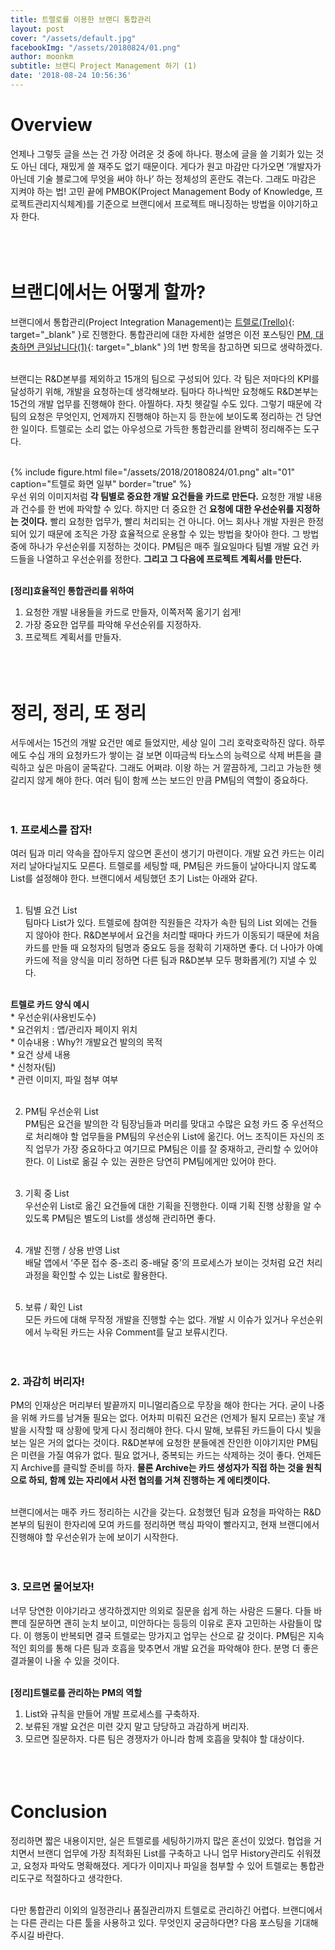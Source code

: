 ```yaml
---
title: 트렐로를 이용한 브랜디 통합관리
layout: post
cover: "/assets/default.jpg"
facebookImg: "/assets/20180824/01.png"
author: moonkm
subtitle: 브랜디 Project Management 하기 (1)
date: '2018-08-24 10:56:36'
---
```


# Overview
언제나 그렇듯 글을 쓰는 건 가장 어려운 것 중에 하나다. 평소에 글을 쓸 기회가 있는 것도 아닌 데다, 재밌게 쓸 재주도 없기 때문이다. 게다가 원고 마감만 다가오면 ’개발자가 아닌데 기술 블로그에 무엇을 써야 하나’ 하는 정체성의 혼란도 겪는다. 그래도 마감은 지켜야 하는 법! 고민 끝에 PMBOK(Project Management Body of Knowledge, 프로젝트관리지식체계)를 기준으로 브랜디에서 프로젝트 매니징하는 방법을 이야기하고자 한다. <br><br><br><br>



# 브랜디에서는 어떻게 할까?
브랜디에서 통합관리(Project Integration Management)는 [트렐로(Trello)](http://trello.com){: target="_blank" }로 진행한다. 통합관리에 대한 자세한 설명은 이전 포스팅인 [PM, 대충하면 큰일납니다(1)](http://labs.brandi.co.kr/2018/01/18/moonkm.html){: target="_blank" }의 1번 항목을 참고하면 되므로 생략하겠다. <br><br>

브랜디는 R&D본부를 제외하고 15개의 팀으로 구성되어 있다. 각 팀은 저마다의 KPI를 달성하기 위해, 개발을 요청하는데 생각해보라. 팀마다 하나씩만 요청해도 R&D본부는 15건의 개발 업무를 진행해야 한다. 아찔하다. 자칫 헷갈릴 수도 있다. 그렇기 때문에 각 팀의 요청은 무엇인지, 언제까지 진행해야 하는지 등 한눈에 보이도록 정리하는 건 당연한 일이다. 트렐로는 소리 없는 아우성으로 가득한 통합관리를 완벽히 정리해주는 도구다. <br><br>

{% include figure.html file="/assets/2018/20180824/01.png" alt="01" caption="트렐로 화면 일부" border="true" %}
<br>
우선 위의 이미지처럼 **각 팀별로 중요한 개발 요건들을 카드로 만든다.** 요청한 개발 내용과 건수를 한 번에 파악할 수 있다. 하지만 더 중요한 건 **요청에 대한 우선순위를 지정하는 것이다.** 빨리 요청한 업무가, 빨리 처리되는 건 아니다. 어느 회사나 개발 자원은 한정되어 있기 때문에 조직은 가장 효율적으로 운용할 수 있는 방법을 찾아야 한다. 그 방법 중에 하나가 우선순위를 지정하는 것이다. PM팀은 매주 월요일마다 팀별 개발 요건 카드들을 나열하고 우선순위를 정한다. **그리고 그 다음에 프로젝트 계획서를 만든다.**<br><br>

**[정리]효율적인 통합관리를 위하여**<br>
1) 요청한 개발 내용들을 카드로 만들자, 이쪽저쪽 옮기기 쉽게!<br>
2) 가장 중요한 업무를 파악해 우선순위를 지정하자.<br>
3) 프로젝트 계획서를 만들자.<br><br><br><br>



# 정리, 정리, 또 정리
서두에서는 15건의 개발 요건만 예로 들었지만, 세상 일이 그리 호락호락하진 않다. 하루에도 수십 개의 요청카드가 쌓이는 걸 보면 이따금씩 타노스의 능력으로 삭제 버튼을 클릭하고 싶은 마음이 굴뚝같다. 그래도 어쩌랴. 이왕 하는 거 깔끔하게, 그리고 가능한 헷갈리지 않게 해야 한다. 여러 팀이 함께 쓰는 보드인 만큼 PM팀의 역할이 중요하다.<br><br><br>


### 1. 프로세스를 잡자!
여러 팀과 미리 약속을 잡아두지 않으면 혼선이 생기기 마련이다. 개발 요건 카드는 이리저리 날아다닐지도 모른다. 트렐로를 세팅할 때, PM팀은 카드들이 날아다니지 않도록 List를 설정해야 한다. 브랜디에서 세팅했던 초기 List는 아래와 같다.<br><br>

1) 팀별 요건 List<br>
팀마다 List가 있다. 트렐로에 참여한 직원들은 각자가 속한 팀의 List 외에는 건들지 않아야 한다. R&D본부에서 요건을 처리할 때마다 카드가 이동되기 때문에 처음 카드를 만들 때 요청자의 팀명과 중요도 등을 정확히 기재하면 좋다. 더 나아가 아예 카드에 적을 양식을 미리 정하면 다른 팀과 R&D본부 모두 평화롭게(?) 지낼 수 있다. <br><br>

**트렐로 카드 양식 예시**<br>
	* 우선순위(사용빈도수)<br>
	* 요건위치 : 앱/관리자 페이지 위치<br>
	* 이슈내용 : Why?! 개발요건 발의의 목적<br>
	* 요건 상세 내용<br>
	* 신청자(팀)<br>
	* 관련 이미지, 파일 첨부 여부<br><br>


2) PM팀 우선순위 List<br>
PM팀은 요건을 발의한 각 팀장님들과 머리를 맞대고 수많은 요청 카드 중 우선적으로 처리해야 할 업무들을 PM팀의 우선순위 List에 옮긴다. 어느 조직이든 자신의 조직 업무가 가장 중요하다고 여기므로 PM팀은 이를 잘 중재하고, 관리할 수 있어야 한다. 이 List로 옮길 수 있는 권한은 당연히 PM팀에게만 있어야 한다.<br><br>

3) 기획 중 List<br>
우선순위 List로 옮긴 요건들에 대한 기획을 진행한다. 이때 기획 진행 상황을 알 수 있도록 PM팀은 별도의 List를 생성해 관리하면 좋다. <br><br>

4) 개발 진행 / 상용 반영 List<br>
배달 앱에서 ‘주문 접수 중-조리 중-배달 중’의 프로세스가 보이는 것처럼 요건 처리 과정을 확인할 수 있는 List로 활용한다. <br><br>

5) 보류 / 확인 List  <br>
모든 카드에 대해 무작정 개발을 진행할 수는 없다. 개발 시 이슈가 있거나 우선순위에서 누락된 카드는 사유 Comment를 달고 보류시킨다.<br><br><br>


### 2. 과감히 버리자!
PM의 인재상은 머리부터 발끝까지 미니멀리즘으로 무장을 해야 한다는 거다. 굳이 나중을 위해 카드를 남겨둘 필요는 없다. 어차피 미뤄진 요건은 (언제가 될지 모르는) 훗날 개발을 시작할 때 상황에 맞게 다시 정리해야 한다. 다시 말해, 보류된 카드들이 다시 빛을 보는 일은 거의 없다는 것이다. R&D본부에 요청한 분들에겐 잔인한 이야기지만 PM팀은 미련을 가질 여유가 없다. 필요 없거나, 중복되는 카드는 삭제하는 것이 좋다. 언제든지 Archive를 클릭할 준비를 하자. **물론 Archive는 카드 생성자가 직접 하는 것을 원칙으로 하되, 함께 있는 자리에서 사전 협의를 거쳐 진행하는 게 에티켓이다.**<br><br>

브랜디에서는 매주 카드 정리하는 시간을 갖는다. 요청했던 팀과 요청을 파악하는 R&D본부의 팀원이 한자리에 모여 카드를 정리하면 핵심 파악이 빨라지고, 현재 브랜디에서 진행해야 할 우선순위가 눈에 보이기 시작한다. <br><br><br>


### 3. 모르면 물어보자!
너무 당연한 이야기라고 생각하겠지만 의외로 질문을 쉽게 하는 사람은 드물다. 다들 바쁜데 질문하면 괜히 눈치 보이고, 미안하다는 등등의 이유로 혼자 고민하는 사람들이 많다. 이 행동이 반복되면 결국 트렐로는 망가지고 업무는 산으로 갈 것이다. PM팀은 지속적인 회의를 통해 다른 팀과 호흡을 맞추면서 개발 요건을 파악해야 한다. 분명 더 좋은 결과물이 나올 수 있을 것이다.<br><br>

**[정리]트렐로를 관리하는 PM의 역할**<br>
1) List와 규칙을 만들어 개발 프로세스를 구축하자.<br>
2) 보류된 개발 요건은 미련 갖지 말고 당당하고 과감하게 버리자.<br>
3) 모르면 질문하자. 다른 팀은 경쟁자가 아니라 함께 호흡을 맞춰야 할 대상이다.<br><br><br><br>


# Conclusion
정리하면 짧은 내용이지만, 실은 트렐로를 세팅하기까지 많은 혼선이 있었다. 협업을 거치면서 브랜디 업무에 가장 최적화된 List를 구축하고 나니 업무 History관리도 쉬워졌고, 요청자 파악도 명확해졌다. 게다가 이미지나 파일을 첨부할 수 있어 트렐로는 통합관리도구로 적절하다고 생각한다.<br><br>

다만 통합관리 이외의 일정관리나 품질관리까지 트렐로로 관리하긴 어렵다. 브랜디에서는 다른 관리는 다른 툴을 사용하고 있다. 무엇인지 궁금하다면? 다음 포스팅을 기대해주시길 바란다.<br><br>
